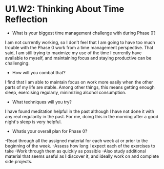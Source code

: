 # U1.W2: Thinking About Time Reflection

* What is your biggest time management challenge with during Phase 0? 

I am not currently working, so I don't feel that I am going to have too much trouble with the Phase 0 work from a time management perspective. That said, I am still trying to maximize my use of the time I currently have available to myself, and maintaining focus and staying productive can be challenging.

* How will you combat that? 

I find that I am able to maintain focus on work more easily when the other parts of my life are stable. Among other things, this means getting enough sleep, exercising regularly, minimizing alcohol consumption.

* What techniques will you try?

I have found meditation helpful in the past although I have not done it with any real regularity in the past. For me, doing this in the morning after a good night's sleep is very helpful.

* Whatis your overall plan for Phase 0?

-Read through all the assigned material for each week at or prior to the beginning of the week.
-Assess how long I expect each of the exercises to take
-Work through them as quickly as possible
-Also study additional material that seems useful as I discover it, and ideally work on and complete side projects.
